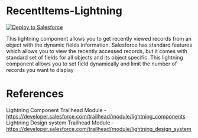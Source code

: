 # RecentItems-Lightning

<a href="https://githubsfdeploy.herokuapp.com?owner=Karanraj&repo=RecentItems-Lightning">
  <img alt="Deploy to Salesforce"
       src="https://raw.githubusercontent.com/afawcett/githubsfdeploy/master/src/main/webapp/resources/img/deploy.png">
</a>

This lightning component allows you to get recently viewed records from an object with the dynamic fields information. Salesforce has standard features which allows you to view the recently accessed records, but it comes with standard set of fields for all objects and its object specific. This lightning component allows you to set field dynamically and limit the number of records you want to display





# References
Lightning Component Trailhead Module - https://developer.salesforce.com/trailhead/module/lightning_components
Lightning Design system Trailhead Module - https://developer.salesforce.com/trailhead/module/lightning_design_system

